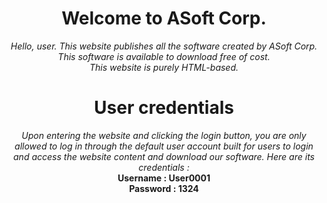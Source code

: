 <header>

# Welcome to ASoft Corp.
_Hello, user. This website publishes all the software created by ASoft Corp. This software is available to download free of cost._
<br>
_This website is purely HTML-based._

# User credentials
_Upon entering the website and clicking the login button, you are only allowed to log in through the default user account built for users to login and access the website content and download our software. Here are its credentials :_
<br>
**Username : User0001**
<br>
**Password : 1324**

</header>
